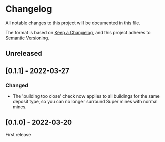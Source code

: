 ﻿# Changelog
All notable changes to this project will be documented in this file.

The format is based on [Keep a Changelog](https://keepachangelog.com/en/1.0.0/),
and this project adheres to [Semantic Versioning](https://semver.org/spec/v2.0.0.html).

## Unreleased
## [0.1.1] - 2022-03-27
### Changed
- The 'building too close' check now applies to all buildings for the same deposit type,
   so you can no longer surround Super mines with normal mines.

## [0.1.0] - 2022-03-20
First release
